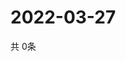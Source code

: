 # 2022-03-27
  共 0条

  <!-- BEGIN -->
  <!-- 最后更新时间Sun Mar 27 2022 08:07:13 GMT+0000 (Coordinated Universal Time) -->
  
  <!-- END -->
  
  